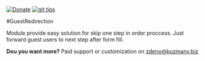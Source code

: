 [![Donate][1]][2] [![git tips][3]][4]

#GuestRedirection

Module provide easy solution for skip one step in order proccess. Just forward guest users to next step after form fill.

**Dou you want more?** 
Paid support or customization on [zdeno@kuzmany.biz][6]

  [1]: http://img.shields.io/badge/paypal-donate-red.svg?style=flat
  [2]: https://www.paypal.com/cgi-bin/webscr?cmd=_donations&business=MRQZT5MB8DJLC&lc=SK&item_name=Kuzmany.biz%20-%20support%20my%20open%20source%20projects&currency_code=EUR&bn=PP-DonationsBF:btn_donate_LG.gif:NonHosted
  [3]: http://img.shields.io/gittip/kuzmany.png?style=flat&color=green
  [4]: https://www.gittip.com/kuzmany/
  [5]: http://www.prestashop.com/forums/topic/342343-free-module-tabs-from-cms/?p=1725978
  [6]: mailto:zdeno@kuzmany.biz
